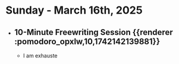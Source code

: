 # Sunday - March 16th, 2025
- ## 10-Minute Freewriting Session {{renderer :pomodoro_opxlw,10,1742142139881}}
	- I am exhauste